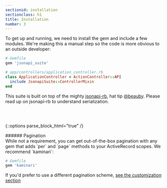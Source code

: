```yaml
---
sectionid: installation
sectionclass: h1
title: Installation
number: 3
---
```


To get up and running, we need to install the gem and include a few
modules. We're making this a manual step so the code is more obvious
to an outside developer:

```ruby
# Gemfile
gem 'jsonapi_suite'

# app/controllers/application_controller.rb
class ApplicationController < ActionController::API
  include JsonapiSuite::ControllerMixin
end
```

This suite is built on top of the mighty [jsonapi-rb](jsonapi-rb.org),
 hat tip [@beauby](https://github.com/beauby). Please read up on
 jsonapi-rb to understand serialization.

 <div style="height: 2rem;"></div>

{::options parse_block_html="true" /}
<div class='note info'>
###### Pagination
  <div class='note-content'>
  While not a requirement, you can get out-of-the-box pagination with any gem that adds `per` and `page` methods to your ActiveRecord scopes. We recommend `kaminari`:

```ruby
# Gemfile
gem 'kaminari'
```

  If you'd prefer to use a different pagination scheme, [see the
  customization section](#without-kaminari)
  </div>
</div>
<div style="height: 20rem;" />
